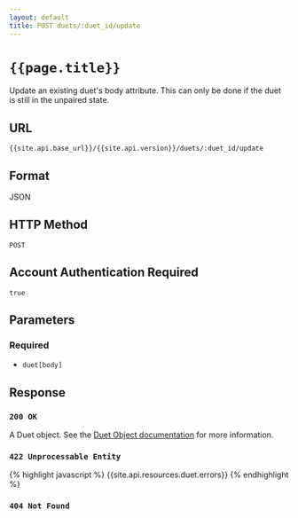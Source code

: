 ```yaml
---
layout: default
title: POST duets/:duet_id/update
---
```

# `{{page.title}}`

Update an existing duet's body attribute.  This can only be done if the duet is still in the unpaired state.

## URL

`{{site.api.base_url}}/{{site.api.version}}/duets/:duet_id/update`

## Format

JSON

## HTTP Method

`POST`

## Account Authentication Required

`true`

## Parameters

### Required

* `duet[body]`

## Response

### `200 OK`

A Duet object. See the [Duet Object documentation](/duet_object) for more information.

### `422 Unprocessable Entity`

{% highlight javascript %}
{{site.api.resources.duet.errors}}
{% endhighlight %}

### `404 Not Found`
